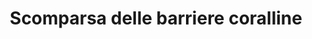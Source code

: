 ---
title: Scomparsa delle barriere coralline
descriptionBody: 
    - I coralli sono colonie di Antozoi (polipi) che vivono in simbiosi con alghe unicellulari (zooxantelle) in acque limpide, illuminate e ossigenate con una temperatura marina compresa tra 20° e 30 °C ed elevata salinità. Con l’aiuto della fotosintesi delle alghe, costruiscono uno scheletro di carbonato di calcio che assume funzione protettiva e di sostegno.<br/>Man mano che i polipi vivono, si riproducono e muoiono, lasciano dietro i loro scheletri, che vengono poi colonizzati dai polipi viventi. Col passare del tempo, questi scheletri si fondono tra loro creando delle strutture dure come la roccia.
    - Le strutture vengono chiamate "barriere" quando sono distanziate dalla costa da una laguna poco profonda. Quando invece si trovano in prossimità della costa, vengono dette "scogliere coralline".<br/>Questi ecosistemi sono un patrimonio di biodiversità e sono fondamentali per tutta la catena trofica del luogo in cui si trovano.
consequences:
    description:  L’elevata temperatura delle acque e le frequenti ondate di calore marine registrate negli ultimi anni hanno portato allo “sbiancamento” cioè alla morte di un’altissima percentuale di coralli. Probabilmente avremo un degrado continuo che durerà finché icambiamenti climaticinon si stabilizzeranno,consentendo alle popolazioni sopravvissute di riorganizzarsi. La loro condizione è peggiorata da un cocktail di eventi che vanno dall’acidificazione delle acque che minaccia lo scheletro di carbonato di calcio, dal turismo selvaggio, alla pesca eccessiva soprattutto di specie erbivore e con pratiche distruttive, la sedimentazione associata all'innalzamento del livello del mare, il deflusso dei nutrienti dalla terraferma, i danni dovuti alle tempeste e i cambiamenti nella circolazione oceanica.
index: 6
choords:
    x: 74
    y: 566
---